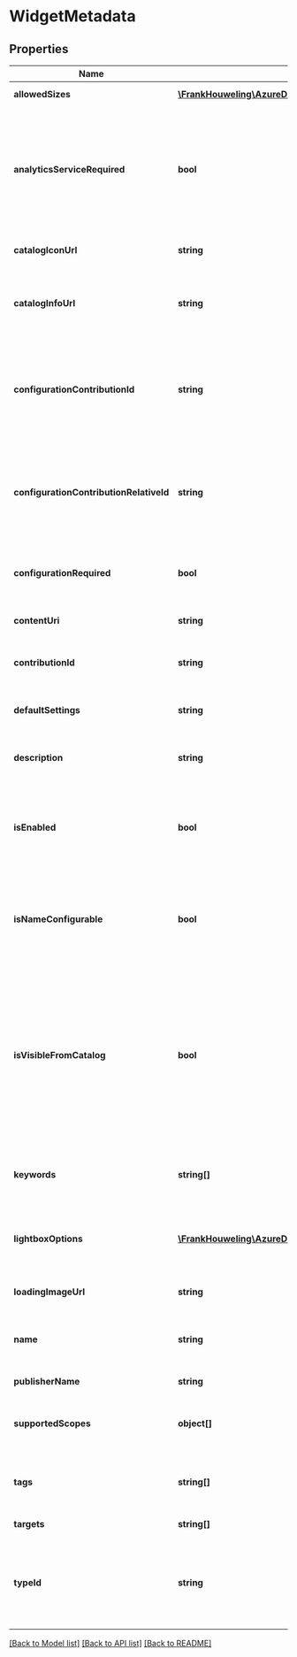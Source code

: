# WidgetMetadata

## Properties
Name | Type | Description | Notes
------------ | ------------- | ------------- | -------------
**allowedSizes** | [**\FrankHouweling\AzureDevOpsClient\Dashboard\Model\WidgetSize[]**](WidgetSize.md) | Sizes supported by the Widget. | [optional] 
**analyticsServiceRequired** | **bool** | Opt-in boolean that indicates if the widget requires the Analytics Service to function. Widgets requiring the analytics service are hidden from the catalog if the Analytics Service is not available. | [optional] 
**catalogIconUrl** | **string** | Resource for an icon in the widget catalog. | [optional] 
**catalogInfoUrl** | **string** | Opt-in URL string pointing at widget information. Defaults to extension marketplace URL if omitted | [optional] 
**configurationContributionId** | **string** | The id of the underlying contribution defining the supplied Widget custom configuration UI. Null if custom configuration UI is not available. | [optional] 
**configurationContributionRelativeId** | **string** | The relative id of the underlying contribution defining the supplied Widget custom configuration UI. Null if custom configuration UI is not available. | [optional] 
**configurationRequired** | **bool** | Indicates if the widget requires configuration before being added to dashboard. | [optional] 
**contentUri** | **string** | Uri for the widget content to be loaded from . | [optional] 
**contributionId** | **string** | The id of the underlying contribution defining the supplied Widget. | [optional] 
**defaultSettings** | **string** | Optional default settings to be copied into widget settings. | [optional] 
**description** | **string** | Summary information describing the widget. | [optional] 
**isEnabled** | **bool** | Widgets can be disabled by the app store.  We&#39;ll need to gracefully handle for: - persistence (Allow) - Requests (Tag as disabled, and provide context) | [optional] 
**isNameConfigurable** | **bool** | Opt-out boolean that indicates if the widget supports widget name/title configuration. Widgets ignoring the name should set it to false in the manifest. | [optional] 
**isVisibleFromCatalog** | **bool** | Opt-out boolean indicating if the widget is hidden from the catalog. Commonly, this is used to allow developers to disable creation of a deprecated widget. A widget must have a functional default state, or have a configuration experience, in order to be visible from the catalog. | [optional] 
**keywords** | **string[]** | Keywords associated with this widget, non-filterable and invisible | [optional] 
**lightboxOptions** | [**\FrankHouweling\AzureDevOpsClient\Dashboard\Model\LightboxOptions**](LightboxOptions.md) | Opt-in properties for customizing widget presentation in a \&quot;lightbox\&quot; dialog. | [optional] 
**loadingImageUrl** | **string** | Resource for a loading placeholder image on dashboard | [optional] 
**name** | **string** | User facing name of the widget type. Each widget must use a unique value here. | [optional] 
**publisherName** | **string** | Publisher Name of this kind of widget. | [optional] 
**supportedScopes** | **object[]** | Data contract required for the widget to function and to work in its container. | [optional] 
**tags** | **string[]** | Tags associated with this widget, visible on each widget and filterable. | [optional] 
**targets** | **string[]** | Contribution target IDs | [optional] 
**typeId** | **string** | Deprecated: locally unique developer-facing id of this kind of widget. ContributionId provides a globally unique identifier for widget types. | [optional] 

[[Back to Model list]](../README.md#documentation-for-models) [[Back to API list]](../README.md#documentation-for-api-endpoints) [[Back to README]](../README.md)


